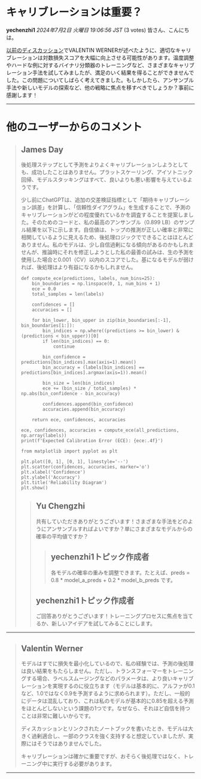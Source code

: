# キャリブレーションは重要？

**yechenzhi1** *2024年7月2日 火曜日 19:06:56 JST* (3 votes)
皆さん、こんにちは。

[以前のディスカッション](https://www.kaggle.com/code/valentinwerner/log-loss-what-are-good-scores/notebook)でVALENTIN WERNERが述べたように、適切なキャリブレーションは対数損失スコアを大幅に向上させる可能性があります。温度調整やハードな例に対するバイナリ分類器のトレーニングなど、さまざまなキャリブレーション手法を試してみましたが、満足のいく結果を得ることができませんでした。この問題についてしばらく考えてきました。もしかしたら、アンサンブル手法や新しいモデルの探索など、他の戦略に焦点を移すべきでしょうか？事前に感謝します！

---
# 他のユーザーからのコメント
> ## James Day
> 
> 後処理ステップとして予測をよりよくキャリブレーションしようとしても、成功したことはありません。プラットスケーリング、アイソトニック回帰、モデルスタッキングはすべて、良いよりも悪い影響を与えているようです。
> 
> 少し前にChatGPTは、追加の交差検証指標として「期待キャリブレーション誤差」を計算し、「信頼性ダイアグラム」を生成することで、予測のキャリブレーションがどの程度優れているかを調査することを提案しました。そのためのコードと、私の最高のアンサンブル（0.899 LB）のサンプル結果を以下に示します。自信値は、トップの推測が正しい確率と非常に相関しているように見えるため、後処理ロジックでできることはほとんどありません。私のモデルは、少し自信過剰になる傾向があるのかもしれませんが、推論時にそれを修正しようとした私の最善の試みは、生の予測を使用した場合と0.001（CV）以内のスコアでした。基になるモデルが弱ければ、後処理はより有益になるかもしれません。
> 
> ```
> def compute_ece(predictions, labels, num_bins=25):
>     bin_boundaries = np.linspace(0, 1, num_bins + 1)
>     ece = 0.0
>     total_samples = len(labels)
> 
>     confidences = []
>     accuracies = []
> 
>     for bin_lower, bin_upper in zip(bin_boundaries[:-1], bin_boundaries[1:]):
>         bin_indices = np.where((predictions >= bin_lower) & (predictions < bin_upper))[0]
>         if len(bin_indices) == 0:
>             continue
> 
>         bin_confidence = predictions[bin_indices].max(axis=1).mean()
>         bin_accuracy = (labels[bin_indices] == predictions[bin_indices].argmax(axis=1)).mean()
> 
>         bin_size = len(bin_indices)
>         ece += (bin_size / total_samples) * np.abs(bin_confidence - bin_accuracy)
> 
>         confidences.append(bin_confidence)
>         accuracies.append(bin_accuracy)
> 
>     return ece, confidences, accuracies
> 
> ece, confidences, accuracies = compute_ece(all_predictions, np.array(labels))
> print(f'Expected Calibration Error (ECE): {ece:.4f}')
> 
> from matplotlib import pyplot as plt
> 
> plt.plot([0, 1], [0, 1], linestyle='--')
> plt.scatter(confidences, accuracies, marker='o')
> plt.xlabel('Confidence')
> plt.ylabel('Accuracy')
> plt.title('Reliability Diagram')
> plt.show()
> 
> ```
> 
> 
> 
> > ## Yu Chengzhi
> > 
> > 共有していただきありがとうございます！さまざまな手法をどのようにアンサンブルすればよいですか？単にさまざまなモデルからの確率の平均値ですか？
> > 
> > 
> > 
> > > ## yechenzhi1トピック作成者
> > > 
> > > 各モデルの確率の重みを調整できます。たとえば、preds = 0.8 * model_a_preds + 0.2 * model_b_preds です。
> > > 
> > > 
> > > 
> > ## yechenzhi1トピック作成者
> > 
> > ご回答ありがとうございます！トレーニングプロセスに焦点を当てるか、新しいアイデアを試してみることにします。
> > 
> > 
> > 
---
> ## Valentin Werner
> 
> モデルはすでに損失を最小化しているので、私の経験では、予測の後処理は良い結果をもたらしません。ただし、トランスフォーマーをトレーニングする場合、ラベルスムージングなどのパラメータは、より良いキャリブレーションを実現するのに役立ちます（モデルは基本的に、アルファが0.1など、1.0ではなく0.9を予測するように求められます）。ただし、一般的にデータは混乱しており、これは私のモデルが基本的に0.85を超える予測をほとんどしないという課題の1つです。なぜなら、それほど自信を持つことは非常に難しいからです。
> 
> ディスカッションとリンクされたノートブックを書いたとき、モデルは大きく過剰適合し、一部のクラスを強く支持すると想定していましたが、実際にはそうではありませんでした。
> 
> キャリブレーションは確かに重要ですが、おそらく後処理ではなく、トレーニング中に実行する必要があります。
> 
> 
> 
---


